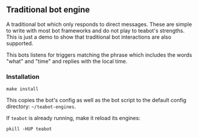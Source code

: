 ## Traditional bot engine

A traditional bot which only responds to direct messages. These are simple to
write with most bot frameworks and do not play to teabot's strengths. This is
just a demo to show that traditional bot interactions are also supported.

This bots listens for triggers matching the phrase which includes the words
"what" and "time" and replies with the local time.

### Installation

```
make install
```

This copies the bot's config as well as the bot script to the
default config directory: `~/teabot-engines`.

If `teabot` is already running, make it reload its engines:

```
pkill -HUP teabot
```
